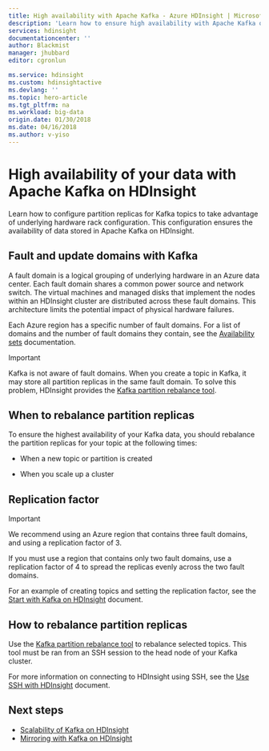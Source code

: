 ```yaml
---
title: High availability with Apache Kafka - Azure HDInsight | Microsoft Docs
description: 'Learn how to ensure high availability with Apache Kafka on Azure HDInsight. Learn how to rebalance partition replicas in Kafka so that they are on different fault domains within the Azure region that contains HDInsight.'
services: hdinsight
documentationcenter: ''
author: Blackmist
manager: jhubbard
editor: cgronlun

ms.service: hdinsight
ms.custom: hdinsightactive
ms.devlang: ''
ms.topic: hero-article
ms.tgt_pltfrm: na
ms.workload: big-data
origin.date: 01/30/2018
ms.date: 04/16/2018
ms.author: v-yiso
---
```

# High availability of your data with Apache Kafka on HDInsight

Learn how to configure partition replicas for Kafka topics to take advantage of underlying hardware rack configuration. This configuration ensures the availability of data stored in Apache Kafka on HDInsight.

## Fault and update domains with Kafka

A fault domain is a logical grouping of underlying hardware in an Azure data center. Each fault domain shares a common power source and network switch. The virtual machines and managed disks that implement the nodes within an HDInsight cluster are distributed across these fault domains. This architecture limits the potential impact of physical hardware failures.

Each Azure region has a specific number of fault domains. For a list of domains and the number of fault domains they contain, see the [Availability sets](../../virtual-machines/windows/regions-and-availability.md#availability-sets) documentation.

> [!IMPORTANT]
> Kafka is not aware of fault domains. When you create a topic in Kafka, it may store all partition replicas in the same fault domain. To solve this problem, HDInsight provides the [Kafka partition rebalance tool](https://github.com/hdinsight/hdinsight-kafka-tools).

## When to rebalance partition replicas

To ensure the highest availability of your Kafka data, you should rebalance the partition replicas for your topic at the following times:

* When a new topic or partition is created

* When you scale up a cluster

## Replication factor

> [!IMPORTANT]
> We recommend using an Azure region that contains three fault domains, and using a replication factor of 3.

If you must use a region that contains only two fault domains, use a replication factor of 4 to spread the replicas evenly across the two fault domains.

For an example of creating topics and setting the replication factor, see the [Start with Kafka on HDInsight](apache-kafka-get-started.md) document.

## How to rebalance partition replicas

Use the [Kafka partition rebalance tool](https://github.com/hdinsight/hdinsight-kafka-tools) to rebalance selected topics. This tool must be ran from an SSH session to the head node of your Kafka cluster.

For more information on connecting to HDInsight using SSH, see the
[Use SSH with HDInsight](../hdinsight-hadoop-linux-use-ssh-unix.md) document.

## Next steps

* [Scalability of Kafka on HDInsight](apache-kafka-scalability.md)
* [Mirroring with Kafka on HDInsight](apache-kafka-mirroring.md)